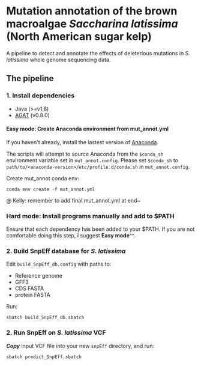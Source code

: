 # Mutation annotation of the brown macroalgae *Saccharina latissima* (North American sugar kelp)
A pipeline to detect and annotate the effects of deleterious mutations in *S. latissima* whole genome sequencing data.

## The pipeline
### 1. Install dependencies
* Java (>=v1.8)
* [AGAT](https://github.com/NBISweden/AGAT) (v0.8.0)
#### Easy mode: Create Anaconda environment from mut\_annot.yml

If you haven't already, install the lastest version of [Anaconda](https://www.anaconda.com/).

The scripts will attempt to source Anaconda from the `$conda_sh` environment variable set in `mut_annot.config`. Please set `$conda_sh` to `path/to/<anaconda-version>/etc/profile.d/conda.sh` in `mut_annot.config`.

Create mut\_annot conda env:

```
conda env create -f mut_annot.yml
```

@ Kelly: remember to add final mut\_annot.yml at end~

### Hard mode: Install programs manually and add to $PATH

Ensure that each dependency has been added to your $PATH. If you are not comfortable doing this step, I suggest **Easy mode**^^.

### 2. Build SnpEff database for *S. latissima*

Edit `build_SnpEff_db.config` with paths to:
* Reference genome
* GFF3
* CDS FASTA
* protein FASTA

Run:
```
sbatch build_SnpEff_db.sbatch
```

### 2. Run SnpEff on *S. latissima* VCF

***Copy*** input VCF file into your new `snpEff` directory, and run:
```
sbatch predict_SnpEff.sbatch
```
